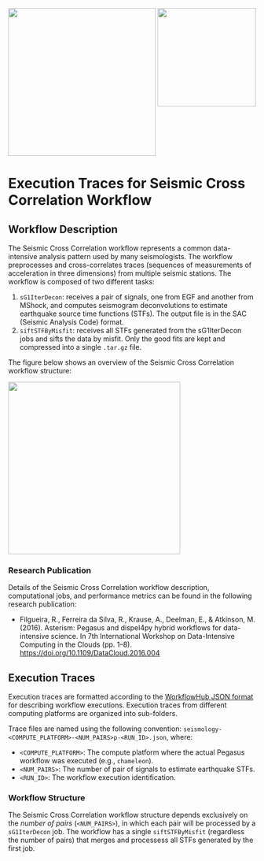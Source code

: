 <img src="https://workflowhub.org/assets/images/logo-horizontal.png" width="300" />
<img src="https://pegasus.isi.edu/wordpress/wp-content/uploads/2015/12/logo-dark.png" width=200 style="float: right" />

# Execution Traces for Seismic Cross Correlation Workflow

## Workflow Description

The Seismic Cross Correlation workflow represents a common data-intensive
analysis pattern used by many seismologists. The workflow preprocesses and
cross-correlates traces (sequences of measurements of acceleration in three
dimensions) from multiple seismic stations.
 The workflow is composed of two different tasks:

  1. `sG1IterDecon`: receives a pair of signals, one from EGF and another
     from MShock, and computes seismogram deconvolutions to estimate
     earthquake source time functions (STFs). The output file is in the SAC
     (Seismic Analysis Code) format.
  2. `siftSTFByMisfit`: receives all STFs generated from the sG1IterDecon jobs
     and sifts the data by misfit. Only the good fits are kept and compressed
     into a single `.tar.gz` file.

The figure below shows an overview of the Seismic Cross Correlation workflow structure:

<img src="docs/images/seismology.png?raw=true" width="350">

### Research Publication

Details of the Seismic Cross Correlation workflow description, computational
jobs, and performance metrics can be found in the following research
publication:

- Filgueira, R., Ferreira da Silva, R., Krause, A., Deelman, E., & Atkinson,
  M. (2016). Asterism: Pegasus and dispel4py hybrid workflows for data-intensive
  science. In 7th International Workshop on Data-Intensive Computing in the
  Clouds (pp. 1–8). https://doi.org/10.1109/DataCloud.2016.004

## Execution Traces

Execution traces are formatted according to the
[WorkflowHub JSON format](https://github.com/workflowhub/workflow-schema)
for describing workflow executions. Execution traces from different
computing platforms are organized into sub-folders.

Trace files are named using the following convention:
`seismology-<COMPUTE_PLATFORM>-<NUM_PAIRS>p-<RUN_ID>.json`, where:

- `<COMPUTE_PLATFORM>`: The compute platform where the actual Pegasus workflow
  was executed (e.g., `chameleon`).
- `<NUM_PAIRS>`: The number of pair of signals to estimate earthquake STFs.
- `<RUN_ID>`: The workflow execution identification.

### Workflow Structure

The Seismic Cross Correlation workflow structure depends exclusively on the
_number of pairs_ (`<NUM_PAIRS>`), in which each pair will be processed by a
`sG1IterDecon` job. The workflow has a single `siftSTFByMisfit` (regardless
the number of pairs) that merges and processess all STFs generated by the
first job.

